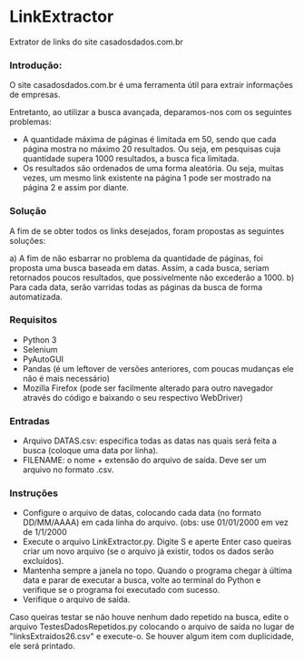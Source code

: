 # LinkExtractor
Extrator de links do site casadosdados.com.br

### Introdução:

O site casadosdados.com.br é uma ferramenta útil para extrair informações de empresas.

Entretanto, ao utilizar a busca avançada, deparamos-nos com os seguintes problemas:

- A quantidade máxima de páginas é limitada em 50, sendo que cada página mostra no máximo 20 resultados. Ou seja, em pesquisas cuja quantidade supera 1000 resultados, a busca fica limitada.
- Os resultados são ordenados de uma forma aleatória. Ou seja, muitas vezes, um mesmo link existente na página 1 pode ser mostrado na página 2 e assim por diante.


### Solução

A fim de se obter todos os links desejados, foram propostas as seguintes soluções:

a) A fim de não esbarrar no problema da quantidade de páginas, foi proposta uma busca baseada em datas. Assim, a cada busca, seriam retornados poucos resultados, que possivelmente não excederão a 1000.
b) Para cada data, serão varridas todas as páginas da busca de forma automatizada.


### Requisitos

- Python 3
- Selenium
- PyAutoGUI
- Pandas (é um leftover de versões anteriores, com poucas mudanças ele não é mais necessário)
- Mozilla Firefox (pode ser facilmente alterado para outro navegador através do código e baixando o seu respectivo WebDriver)


### Entradas

- Arquivo DATAS.csv: especifica todas as datas nas quais será feita a busca (coloque uma data por linha).
- FILENAME: o nome + extensão do arquivo de saída. Deve ser um arquivo no formato .csv.


### Instruções

- Configure o arquivo de datas, colocando cada data (no formato DD/MM/AAAA) em cada linha do arquivo. (obs: use 01/01/2000 em vez de 1/1/2000
- Execute o arquivo LinkExtractor.py. Digite S e aperte Enter caso queiras criar um novo arquivo (se o arquivo já existir, todos os dados serão excluídos).
- Mantenha sempre a janela no topo. Quando o programa chegar à última data e parar de executar a busca, volte ao terminal do Python e verifique se o programa foi executado com sucesso.
- Verifique o arquivo de saída.

Caso queiras testar se não houve nenhum dado repetido na busca, edite o arquivo TestesDadosRepetidos.py colocando o arquivo de saída no lugar de "linksExtraidos26.csv" e execute-o. Se houver algum item com duplicidade, ele será printado.









